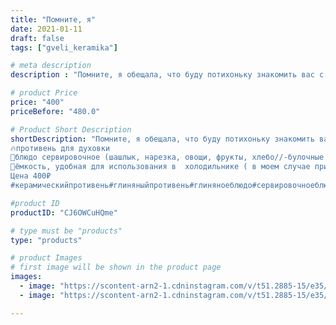 ```yaml
---
title: "Помните, я"
date: 2021-01-11
draft: false
tags: ["gveli_keramika"]

# meta description
description : "Помните, я обещала, что буду потихоньку знакомить вас с так называемой плоской посудой. Пожалуй, начнём. Перед вами прямоугольное блюдо 18×25см. Как всегда у на"

# product Price
price: "400"
priceBefore: "480.0"

# Product Short Description
shortDescription: "Помните, я обещала, что буду потихоньку знакомить вас с так называемой плоской посудой. Пожалуй, начнём. Перед вами прямоугольное блюдо 18×25см. Как всегда у нашей посуды, спектр применения огромен. Это может бать:
🔥противень для духовки
🍱блюдо сервировочное (шашлык, нарезка, овощи, фрукты, хлебо//-булочные изделия и т. д.)
🥩ёмкость, удобная для использования в  холодильнике ( в моем случае применена для засолки сала)
Цена 400₽
#керамическийпротивень#глиняныйпротивень#глиняноеблюдо#сервировочноеблюдо#блюдодляшашлыка"

#product ID
productID: "CJ6OWCuHQme"

# type must be "products"
type: "products"

# product Images
# first image will be shown in the product page
images:
  - image: "https://scontent-arn2-1.cdninstagram.com/v/t51.2885-15/e35/137257873_2735527323425743_8634048012989662093_n.jpg?se=7&tp=1&_nc_ht=scontent-arn2-1.cdninstagram.com&_nc_cat=107&_nc_ohc=wrFDjfEE75gAX-4QzJw&oh=7da64590b6dd86c5260dadd5ca19925e&oe=60702CEA&ig_cache_key=MjQ4NDM2MTIyOTIzMTg4Njc4OQ%3D%3D.2"
  - image: "https://scontent-arn2-1.cdninstagram.com/v/t51.2885-15/e35/137079525_693527411334479_6373932648192355536_n.jpg?se=7&tp=1&_nc_ht=scontent-arn2-1.cdninstagram.com&_nc_cat=111&_nc_ohc=YrCVOoeNXocAX_UHtCw&oh=e8c9640c54dd3f167f979bef9e4ba4cc&oe=606DE371&ig_cache_key=MjQ4NDM2MTIyOTM1Nzc2ODExMQ%3D%3D.2"

---
```

